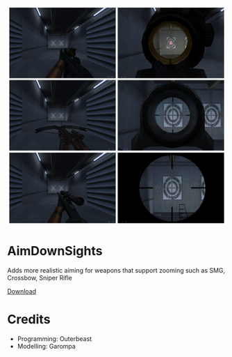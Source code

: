 ![alt text](https://github.com/Outerbeast/AimDownSights/blob/main/AimDownSights.png?raw=true)


# AimDownSights

Adds more realistic aiming for weapons that support zooming such as
SMG, Crossbow, Sniper Rifle

[Download](https://github.com/Outerbeast/AimDownSights/archive/refs/heads/main.zip)

# Credits
- Programming: Outerbeast
- Modelling: Garompa
